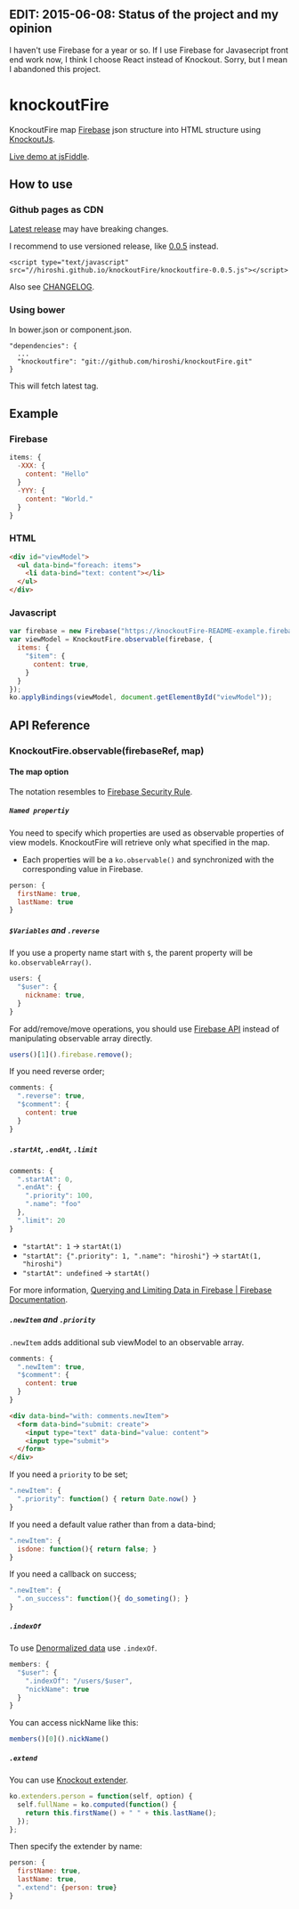 EDIT: 2015-06-08: Status of the project and my opinion
------------------------------------------------------
I haven't use Firebase for a year or so. If I use Firebase for Javasecript front end work now, I think I choose React instead of Knockout. Sorry, but I mean I abandoned this project.


knockoutFire
============

KnockoutFire map [Firebase](https://www.firebase.com) json structure into HTML structure using [KnockoutJs](http://knockoutjs.com).

[Live demo at jsFiddle](http://jsfiddle.net/4E8nh/).

How to use
----------

### Github pages as CDN

[Latest release](http://hiroshi.github.io/knockoutFire/knockoutfire.js) may have breaking changes.

I recommend to use versioned release, like [0.0.5](http://hiroshi.github.io/knockoutFire/knockoutfire-0.0.5.js) instead.

    <script type="text/javascript" src="//hiroshi.github.io/knockoutFire/knockoutfire-0.0.5.js"></script>

Also see [CHANGELOG](https://github.com/hiroshi/knockoutFire/blob/master/CHANGELOG.md).

### Using bower

In bower.json or component.json.

    "dependencies": {
      ...
      "knockoutfire": "git://github.com/hiroshi/knockoutFire.git"
    }

This will fetch latest tag.


Example
-------

### Firebase

```javascript
items: {
  -XXX: {
    content: "Hello"
  }
  -YYY: {
    content: "World."
  }
}
```

### HTML

```html
<div id="viewModel">
  <ul data-bind="foreach: items">
    <li data-bind="text: content"></li>
  </ul>
</div>
```

### Javascript

```javascript
var firebase = new Firebase("https://knockoutFire-README-example.firebaseio-demo.com");
var viewModel = KnockoutFire.observable(firebase, {
  items: {
    "$item": {
      content: true,
    }
  }
});
ko.applyBindings(viewModel, document.getElementById("viewModel"));
```

API Reference
-------------

### KnockoutFire.observable(firebaseRef, map)

#### The map option

The notation resembles to [Firebase Security Rule](https://www.firebase.com/docs/security/security-rules.html).

##### `Named propertiy`

You need to specify which properties are used as observable properties of view models. KnockoutFire will retrieve only what specified in the map.

- Each properties will be a `ko.observable()` and synchronized with the corresponding value in Firebase.

```javascript
person: {
  firstName: true,
  lastName: true
}
```

##### `$Variables` and `.reverse`

If you use a property name start with `$`, the parent property will be `ko.observableArray()`.

```javascript
users: {
  "$user": {
    nickname: true,
  }
}
```

For add/remove/move operations, you should use [Firebase API](https://www.firebase.com/docs/javascript/firebase/index.html) instead of manipulating observable array directly.

```javascript
users()[1]().firebase.remove();
```

If you need reverse order;

```javascript
comments: {
  ".reverse": true,
  "$comment": {
    content: true
  }
}
```

##### `.startAt`, `.endAt`, `.limit`

```javascript
comments: {
  ".startAt": 0,
  ".endAt": {
    ".priority": 100,
    ".name": "foo"
  },
  ".limit": 20
}
```

- `"startAt": 1` -> `startAt(1)`
- `"startAt": {".priority": 1, ".name": "hiroshi"}` -> `startAt(1, "hiroshi")`
- `"startAt": undefined` -> `startAt()`

For more information, [Querying and Limiting Data in Firebase | Firebase Documentation](https://www.firebase.com/docs/queries.html).


##### `.newItem` and `.priority`

`.newItem` adds additional sub viewModel to an observable array.

```javascript
comments: {
  ".newItem": true,
  "$comment": {
    content: true
  }
}
```

```html
<div data-bind="with: comments.newItem">
  <form data-bind="submit: create">
    <input type="text" data-bind="value: content">
    <input type="submit">
  </form>
</div>
```

If you need a `priority` to be set;

```javascript
".newItem": {
  ".priority": function() { return Date.now() }
}
```

If you need a default value rather than from a data-bind;

```javascript
".newItem": {
  isdone: function(){ return false; }
}
```

If you need a callback on success;

```javascript
".newItem": {
  ".on_success": function(){ do_someting(); }
}
```

##### `.indexOf`

To use [Denormalized data](https://www.firebase.com/blog/2013-04-12-denormalizing-is-normal.html) use `.indexOf`.

```javascript
members: {
  "$user": {
    ".indexOf": "/users/$user",
    "nickName": true
  }
}
```

You can access nickName like this:

```javascript
members()[0]().nickName()
```

##### `.extend`

You can use [Knockout extender](http://knockoutjs.com/documentation/extenders.html).

```javascript
ko.extenders.person = function(self, option) {
  self.fullName = ko.computed(function() {
    return this.firstName() + " " + this.lastName();
  });
};
```

Then specify the extender by name:

```javascript
person: {
  firstName: true,
  lastName: true,
  ".extend": {person: true}
}
```
